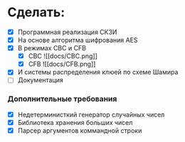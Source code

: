 # Сделать:
- [x] Программная реализация СКЗИ
- [x] На основе алгоритма шифрования AES
- [x] В режимах CBC и CFB
	- [x] CBC ![[docs/CBC.png]]
	- [x] CFB ![[docs/CFB.png]]
- [x] И системы распределения клюей по схеме Шамира
- [ ] Документация

### Дополнительные требования
- [x] Недетерминисткий генератор случайных чисел
- [x] Библиотека хранения больших чисел
- [x] Парсер аргументов коммандной строки
